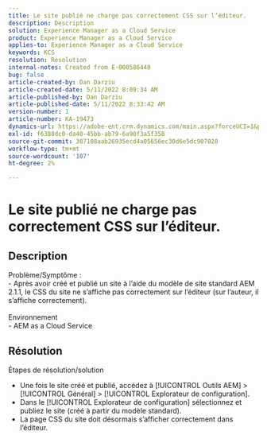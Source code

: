```yaml
---
title: Le site publié ne charge pas correctement CSS sur l’éditeur.
description: Description
solution: Experience Manager as a Cloud Service
product: Experience Manager as a Cloud Service
applies-to: Experience Manager as a Cloud Service
keywords: KCS
resolution: Resolution
internal-notes: Created from E-000586448
bug: false
article-created-by: Dan Darziu
article-created-date: 5/11/2022 8:09:34 AM
article-published-by: Dan Darziu
article-published-date: 5/11/2022 8:33:42 AM
version-number: 1
article-number: KA-19473
dynamics-url: https://adobe-ent.crm.dynamics.com/main.aspx?forceUCI=1&pagetype=entityrecord&etn=knowledgearticle&id=f8aa2bad-01d1-ec11-a7b5-00224809c556
exl-id: f6388dc0-da40-45bb-ab79-6a90f3a5f358
source-git-commit: 307108aab26935ecd4a05656ec30d6e5dc907028
workflow-type: tm+mt
source-wordcount: '107'
ht-degree: 2%

---
```


# Le site publié ne charge pas correctement CSS sur l’éditeur.

## Description

Problème/Symptôme :<br>- Après avoir créé et publié un site à l’aide du modèle de site standard AEM 2.1.1, le CSS du site ne s’affiche pas correctement sur l’éditeur (sur l’auteur, il s’affiche correctement).<br><br>Environnement<br>- AEM as a Cloud Service

## Résolution


Étapes de résolution/solution

- Une fois le site créé et publié, accédez à [!UICONTROL Outils AEM] > [!UICONTROL Général] > [!UICONTROL Explorateur de configuration].
- Dans le [!UICONTROL Explorateur de configuration] sélectionnez et publiez le site (créé à partir du modèle standard).
- La page CSS du site doit désormais s’afficher correctement dans l’éditeur.
